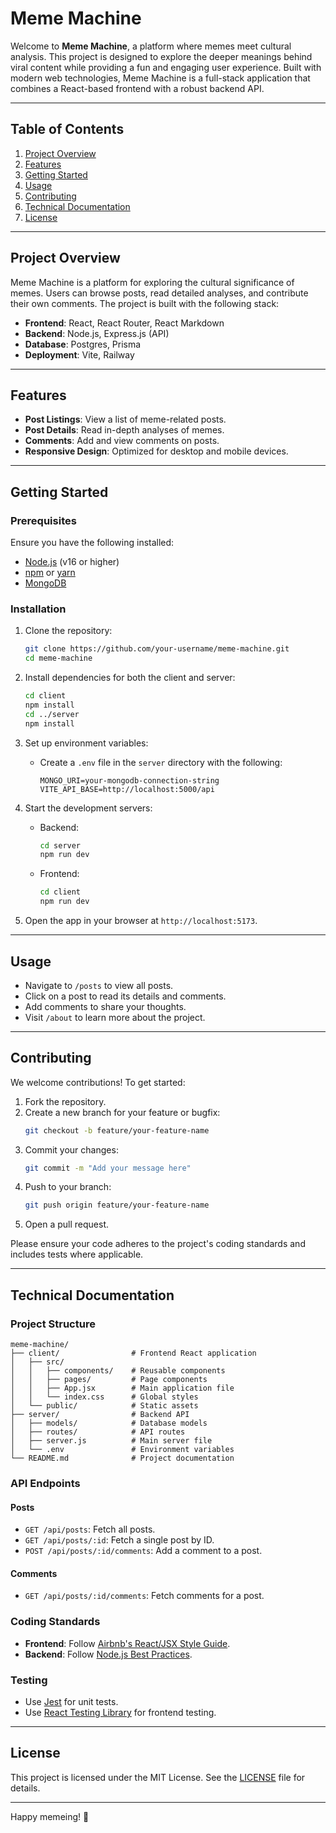 # Meme Machine

Welcome to **Meme Machine**, a platform where memes meet cultural analysis. This project is designed to explore the deeper meanings behind viral content while providing a fun and engaging user experience. Built with modern web technologies, Meme Machine is a full-stack application that combines a React-based frontend with a robust backend API.

---

## Table of Contents

1. [Project Overview](#project-overview)
2. [Features](#features)
3. [Getting Started](#getting-started)
4. [Usage](#usage)
5. [Contributing](#contributing)
6. [Technical Documentation](#technical-documentation)
7. [License](#license)

---

## Project Overview

Meme Machine is a platform for exploring the cultural significance of memes. Users can browse posts, read detailed analyses, and contribute their own comments. The project is built with the following stack:

-   **Frontend**: React, React Router, React Markdown
-   **Backend**: Node.js, Express.js (API)
-   **Database**: Postgres, Prisma
-   **Deployment**: Vite, Railway

---

## Features

-   **Post Listings**: View a list of meme-related posts.
-   **Post Details**: Read in-depth analyses of memes.
-   **Comments**: Add and view comments on posts.
-   **Responsive Design**: Optimized for desktop and mobile devices.

---

## Getting Started

### Prerequisites

Ensure you have the following installed:

-   [Node.js](https://nodejs.org/) (v16 or higher)
-   [npm](https://www.npmjs.com/) or [yarn](https://yarnpkg.com/)
-   [MongoDB](https://www.mongodb.com/)

### Installation

1. Clone the repository:

    ```bash
    git clone https://github.com/your-username/meme-machine.git
    cd meme-machine
    ```

2. Install dependencies for both the client and server:

    ```bash
    cd client
    npm install
    cd ../server
    npm install
    ```

3. Set up environment variables:

    - Create a `.env` file in the `server` directory with the following:
        ```
        MONGO_URI=your-mongodb-connection-string
        VITE_API_BASE=http://localhost:5000/api
        ```

4. Start the development servers:

    - Backend:
        ```bash
        cd server
        npm run dev
        ```
    - Frontend:
        ```bash
        cd client
        npm run dev
        ```

5. Open the app in your browser at `http://localhost:5173`.

---

## Usage

-   Navigate to `/posts` to view all posts.
-   Click on a post to read its details and comments.
-   Add comments to share your thoughts.
-   Visit `/about` to learn more about the project.

---

## Contributing

We welcome contributions! To get started:

1. Fork the repository.
2. Create a new branch for your feature or bugfix:
    ```bash
    git checkout -b feature/your-feature-name
    ```
3. Commit your changes:
    ```bash
    git commit -m "Add your message here"
    ```
4. Push to your branch:
    ```bash
    git push origin feature/your-feature-name
    ```
5. Open a pull request.

Please ensure your code adheres to the project's coding standards and includes tests where applicable.

---

## Technical Documentation

### Project Structure

```
meme-machine/
├── client/                # Frontend React application
│   ├── src/
│   │   ├── components/    # Reusable components
│   │   ├── pages/         # Page components
│   │   ├── App.jsx        # Main application file
│   │   └── index.css      # Global styles
│   └── public/            # Static assets
├── server/                # Backend API
│   ├── models/            # Database models
│   ├── routes/            # API routes
│   ├── server.js          # Main server file
│   └── .env               # Environment variables
└── README.md              # Project documentation
```

### API Endpoints

#### Posts

-   `GET /api/posts`: Fetch all posts.
-   `GET /api/posts/:id`: Fetch a single post by ID.
-   `POST /api/posts/:id/comments`: Add a comment to a post.

#### Comments

-   `GET /api/posts/:id/comments`: Fetch comments for a post.

### Coding Standards

-   **Frontend**: Follow [Airbnb's React/JSX Style Guide](https://github.com/airbnb/javascript/tree/master/react).
-   **Backend**: Follow [Node.js Best Practices](https://github.com/goldbergyoni/nodebestpractices).

### Testing

-   Use [Jest](https://jestjs.io/) for unit tests.
-   Use [React Testing Library](https://testing-library.com/) for frontend testing.

---

## License

This project is licensed under the MIT License. See the [LICENSE](LICENSE) file for details.

---

Happy memeing! 🎉
